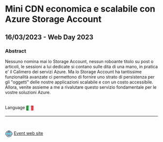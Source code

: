 # Mini CDN economica e scalabile con Azure Storage Account
##  16/03/2023 - Web Day 2023
### Abstract 
Nessuno nomina mai lo Storage Account, nessun roboante titolo su post o articoli, le sessioni a lui dedicate si contano sulle dita di una mano, in pratica e' il Calimero dei servizi Azure. Ma lo Storage Account ha tantissime funzionalità avanzate ci permettono di fornire uno strato di persistenza per gli "oggetti" delle nostre applicazioni scalabile e con un costo accessibile. Allora, venite assieme a me a rivalutare questo servizio fondamentale per le vostre soluzioni Azure.  

<br/>
Language <img width="25" src="https://raw.githubusercontent.com/massimobonanni/massimobonanni/master/images/flagitaly.svg" style="vertical-align:middle">

<br/>

---

<br/>
<p>
<img width="25" src="https://raw.githubusercontent.com/massimobonanni/massimobonanni/master/images/eventwebsite.svg" style="vertical-align:middle"> 
<a href="https://www.webdayconf.it/e/3087/Web-Day-2023">Event web site</a>
</p>

